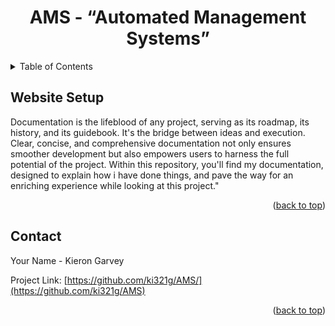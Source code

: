 <a name="readme-top"></a>
<!-- PROJECT SHIELDS -->
<!-- PROJECT LOGO -->
<div align="center">
  <h1 align="center">AMS - “Automated Management Systems”</h1>
<!--   <img src="readme/images/weathertop.png" alt="Logo">  -->
</div>
<!-- TABLE OF CONTENTS -->
<details>
  <summary>Table of Contents</summary>
  <ol>
    <li><a href="#Website-Setup">Website Setup </a></li>
    <li><a href="#contact">Contact</a></li>
  </ol>
</details>

<!-- Website Setup -->
## Website Setup 
Documentation is the lifeblood of any project, serving as its roadmap, its history, and its guidebook. It's the bridge between ideas and execution. Clear, concise, and comprehensive documentation not only ensures smoother development but also empowers users to harness the full potential of the project. Within this repository, you'll find my documentation, designed to explain how i have done things, and pave the way for an enriching experience while looking at this project."

<p align="right">(<a href="#readme-top">back to top</a>)</p>

<!-- CONTACT -->
## Contact
Your Name - Kieron Garvey

Project Link: [https://github.com/ki321g/AMS/](https://github.com/ki321g/AMS)

<p align="right">(<a href="#readme-top">back to top</a>)</p>




